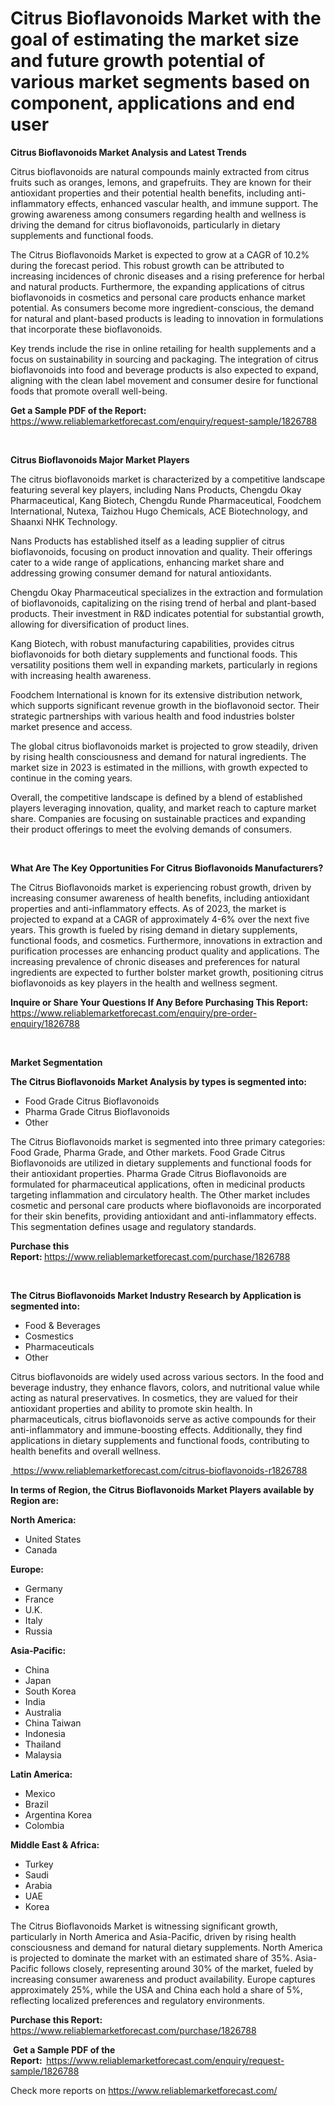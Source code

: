 <p><h1>Citrus Bioflavonoids Market with the goal of estimating the market size and future growth potential of various market segments based on component, applications and end user</h1></p><p><strong>Citrus Bioflavonoids Market Analysis and Latest Trends</strong></p>
<p><p>Citrus bioflavonoids are natural compounds mainly extracted from citrus fruits such as oranges, lemons, and grapefruits. They are known for their antioxidant properties and their potential health benefits, including anti-inflammatory effects, enhanced vascular health, and immune support. The growing awareness among consumers regarding health and wellness is driving the demand for citrus bioflavonoids, particularly in dietary supplements and functional foods.</p><p>The Citrus Bioflavonoids Market is expected to grow at a CAGR of 10.2% during the forecast period. This robust growth can be attributed to increasing incidences of chronic diseases and a rising preference for herbal and natural products. Furthermore, the expanding applications of citrus bioflavonoids in cosmetics and personal care products enhance market potential. As consumers become more ingredient-conscious, the demand for natural and plant-based products is leading to innovation in formulations that incorporate these bioflavonoids.</p><p>Key trends include the rise in online retailing for health supplements and a focus on sustainability in sourcing and packaging. The integration of citrus bioflavonoids into food and beverage products is also expected to expand, aligning with the clean label movement and consumer desire for functional foods that promote overall well-being.</p></p>
<p><strong>Get a Sample PDF of the Report:&nbsp;</strong> <a href="https://www.reliablemarketforecast.com/enquiry/request-sample/1826788?utm_campaign=3081&utm_medium=2&utm_source=Github&utm_content=ia&utm_term=08032025&utm_id=citrus-bioflavonoids">https://www.reliablemarketforecast.com/enquiry/request-sample/1826788</a></p>
<p>&nbsp;</p>
<p><strong>Citrus Bioflavonoids Major Market Players</strong></p>
<p><p>The citrus bioflavonoids market is characterized by a competitive landscape featuring several key players, including Nans Products, Chengdu Okay Pharmaceutical, Kang Biotech, Chengdu Runde Pharmaceutical, Foodchem International, Nutexa, Taizhou Hugo Chemicals, ACE Biotechnology, and Shaanxi NHK Technology.</p><p>Nans Products has established itself as a leading supplier of citrus bioflavonoids, focusing on product innovation and quality. Their offerings cater to a wide range of applications, enhancing market share and addressing growing consumer demand for natural antioxidants. </p><p>Chengdu Okay Pharmaceutical specializes in the extraction and formulation of bioflavonoids, capitalizing on the rising trend of herbal and plant-based products. Their investment in R&D indicates potential for substantial growth, allowing for diversification of product lines.</p><p>Kang Biotech, with robust manufacturing capabilities, provides citrus bioflavonoids for both dietary supplements and functional foods. This versatility positions them well in expanding markets, particularly in regions with increasing health awareness.</p><p>Foodchem International is known for its extensive distribution network, which supports significant revenue growth in the bioflavonoid sector. Their strategic partnerships with various health and food industries bolster market presence and access.</p><p>The global citrus bioflavonoids market is projected to grow steadily, driven by rising health consciousness and demand for natural ingredients. The market size in 2023 is estimated in the millions, with growth expected to continue in the coming years. </p><p>Overall, the competitive landscape is defined by a blend of established players leveraging innovation, quality, and market reach to capture market share. Companies are focusing on sustainable practices and expanding their product offerings to meet the evolving demands of consumers.</p></p>
<p>&nbsp;</p>
<p><strong>What Are The Key Opportunities For Citrus Bioflavonoids Manufacturers?</strong></p>
<p><p>The Citrus Bioflavonoids market is experiencing robust growth, driven by increasing consumer awareness of health benefits, including antioxidant properties and anti-inflammatory effects. As of 2023, the market is projected to expand at a CAGR of approximately 4-6% over the next five years. This growth is fueled by rising demand in dietary supplements, functional foods, and cosmetics. Furthermore, innovations in extraction and purification processes are enhancing product quality and applications. The increasing prevalence of chronic diseases and preferences for natural ingredients are expected to further bolster market growth, positioning citrus bioflavonoids as key players in the health and wellness segment.</p></p>
<p><strong>Inquire or Share Your Questions If Any Before Purchasing This Report:</strong> <a href="https://www.reliablemarketforecast.com/enquiry/pre-order-enquiry/1826788?utm_campaign=3081&utm_medium=2&utm_source=Github&utm_content=ia&utm_term=08032025&utm_id=citrus-bioflavonoids">https://www.reliablemarketforecast.com/enquiry/pre-order-enquiry/1826788</a></p>
<p>&nbsp;</p>
<p><strong>Market Segmentation</strong></p>
<p><strong>The Citrus Bioflavonoids Market Analysis by types is segmented into:</strong></p>
<p><ul><li>Food Grade Citrus Bioflavonoids</li><li>Pharma Grade Citrus Bioflavonoids</li><li>Other</li></ul></p>
<p><p>The Citrus Bioflavonoids market is segmented into three primary categories: Food Grade, Pharma Grade, and Other markets. Food Grade Citrus Bioflavonoids are utilized in dietary supplements and functional foods for their antioxidant properties. Pharma Grade Citrus Bioflavonoids are formulated for pharmaceutical applications, often in medicinal products targeting inflammation and circulatory health. The Other market includes cosmetic and personal care products where bioflavonoids are incorporated for their skin benefits, providing antioxidant and anti-inflammatory effects. This segmentation defines usage and regulatory standards.</p></p>
<p><strong>Purchase this Report:&nbsp;</strong><a href="https://www.reliablemarketforecast.com/purchase/1826788?utm_campaign=3081&utm_medium=2&utm_source=Github&utm_content=ia&utm_term=08032025&utm_id=citrus-bioflavonoids">https://www.reliablemarketforecast.com/purchase/1826788</a></p>
<p>&nbsp;</p>
<p><strong>The Citrus Bioflavonoids Market Industry Research by Application is segmented into:</strong></p>
<p><ul><li>Food & Beverages</li><li>Cosmestics</li><li>Pharmaceuticals</li><li>Other</li></ul></p>
<p><p>Citrus bioflavonoids are widely used across various sectors. In the food and beverage industry, they enhance flavors, colors, and nutritional value while acting as natural preservatives. In cosmetics, they are valued for their antioxidant properties and ability to promote skin health. In pharmaceuticals, citrus bioflavonoids serve as active compounds for their anti-inflammatory and immune-boosting effects. Additionally, they find applications in dietary supplements and functional foods, contributing to health benefits and overall wellness.</p></p>
<p><a href="https://www.reliablemarketforecast.com/citrus-bioflavonoids-r1826788?utm_campaign=3081&utm_medium=2&utm_source=Github&utm_content=ia&utm_term=08032025&utm_id=citrus-bioflavonoids">&nbsp;https://www.reliablemarketforecast.com/citrus-bioflavonoids-r1826788</a></p>
<p><strong>In terms of Region, the Citrus Bioflavonoids Market Players available by Region are:</strong></p>
<p>
    <p> <strong> North America: </strong>
        <ul>
            <li>United States</li>
            <li>Canada</li>
        </ul>
        </p> 
    <p> <strong> Europe: </strong>
        <ul>
            <li>Germany</li>
            <li>France</li>
            <li>U.K.</li>
            <li>Italy</li>
            <li>Russia</li>
        </ul>
        </p> 
    <p> <strong> Asia-Pacific: </strong>
        <ul>
            <li>China</li>
            <li>Japan</li>
            <li>South Korea</li>
            <li>India</li>
            <li>Australia</li>
            <li>China Taiwan</li>
            <li>Indonesia</li>
            <li>Thailand</li>
            <li>Malaysia</li>
        </ul>
        </p> 
    <p> <strong> Latin America: </strong>
        <ul>
            <li>Mexico</li>
            <li>Brazil</li>
            <li>Argentina Korea</li>
            <li>Colombia</li>
        </ul>
        </p> 
    <p> <strong> Middle East & Africa: </strong>
        <ul>
            <li>Turkey</li>
            <li>Saudi</li>
            <li>Arabia</li>
            <li>UAE</li>
            <li>Korea</li>
        </ul>
    </p>
    </p>
<p><p>The Citrus Bioflavonoids Market is witnessing significant growth, particularly in North America and Asia-Pacific, driven by rising health consciousness and demand for natural dietary supplements. North America is projected to dominate the market with an estimated share of 35%. Asia-Pacific follows closely, representing around 30% of the market, fueled by increasing consumer awareness and product availability. Europe captures approximately 25%, while the USA and China each hold a share of 5%, reflecting localized preferences and regulatory environments.</p></p>
<p><strong>Purchase this Report: </strong><a href="https://www.reliablemarketforecast.com/purchase/1826788?utm_campaign=3081&utm_medium=2&utm_source=Github&utm_content=ia&utm_term=08032025&utm_id=citrus-bioflavonoids">https://www.reliablemarketforecast.com/purchase/1826788</a></p>
<p>&nbsp;<strong>Get a Sample PDF of the Report:&nbsp;&nbsp;</strong><a href="https://www.reliablemarketforecast.com/enquiry/request-sample/1826788?utm_campaign=3081&utm_medium=2&utm_source=Github&utm_content=ia&utm_term=08032025&utm_id=citrus-bioflavonoids">https://www.reliablemarketforecast.com/enquiry/request-sample/1826788</a></p>
<p><strong></strong></p>
<p>Check more reports on <a href="https://www.reliablemarketforecast.com/?utm_campaign=3081&utm_medium=2&utm_source=Github&utm_content=ia&utm_term=08032025&utm_id=citrus-bioflavonoids">https://www.reliablemarketforecast.com/</a></p>